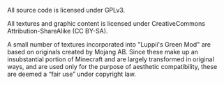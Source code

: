 ﻿All source code is licensed under GPLv3.

All textures and graphic content is licensed under CreativeCommons Attribution-ShareAlike (CC BY-SA).

A small number of textures incorporated into "Luppii's Green Mod" are based on originals created by Mojang AB. Since these make up an insubstantial portion of Minecraft and are largely transformed in original ways, and are used only for the purpose of aesthetic compatibility, these are deemed a “fair use” under copyright law.
